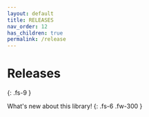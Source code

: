 ```yaml
---
layout: default
title: RELEASES
nav_order: 12
has_children: true
permalink: /release
---
```


# Releases
{: .fs-9 }

What's new about this library!
{: .fs-6 .fw-300 }